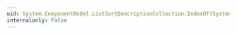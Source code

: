```yaml
---
uid: System.ComponentModel.ListSortDescriptionCollection.IndexOf(System.Object)
internalonly: False
---
```

